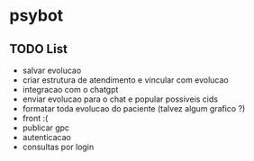 # psybot

## TODO List
* salvar evolucao
* criar estrutura de atendimento e vincular com evolucao
* integracao com o chatgpt
* enviar evolucao para o chat e popular possiveis cids
* formatar toda evolucao do paciente (talvez algum grafico ?)
* front :(
* publicar gpc
* autenticacao
* consultas por login
